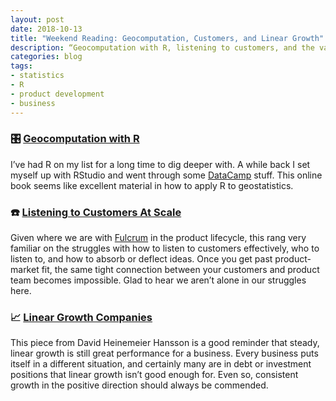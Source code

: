 ```yaml
---
layout: post
date: 2018-10-13
title: "Weekend Reading: Geocomputation, Customers, and Linear Growth"
description: “Geocomputation with R, listening to customers, and the value of linear growth.”
categories: blog
tags:
- statistics
- R
- product development
- business
---
```


### 🎛 [Geocomputation with R](http://geocompr.robinlovelace.net/) 

I’ve had R on my list for a long time to dig deeper with. A while back I set myself up with RStudio and went through some [DataCamp]() stuff. This online book seems like excellent material in how to apply R to geostatistics.

### ☎️ [Listening to Customers At Scale](https://medium.learningbyshipping.com/listening-to-customers-b0d4f6a3b275)

Given where we are with [Fulcrum](https://www.fulcrumapp.com) in the product lifecycle, this rang very familiar on the struggles with how to listen to customers effectively, who to listen to, and how to absorb or deflect ideas. Once you get past product-market fit, the same tight connection between your customers and product team becomes impossible. Glad to hear we aren’t alone in our struggles here.

### 📈 [Linear Growth Companies](https://m.signalvnoise.com/the-world-needs-more-modest-linear-growth-companies-please-make-some-609b5a10a9e0)

This piece from David Heinemeier Hansson is a good reminder that steady, linear growth is still great performance for a business. Every business puts itself in a different situation, and certainly many are in debt or investment positions that linear growth isn’t good enough for. Even so, consistent growth in the positive direction should always be commended.

